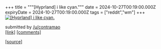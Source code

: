 +++
title = """[Hyprland] i like cyan."""
date = 2024-10-27T00:19:00.000Z
expiryDate = 2024-10-27T00:19:00.000Z
tags = ["reddit","wm"]
+++
[![[Hyprland] i like cyan.](https://b.thumbs.redditmedia.com/LJHaclMU39cLz1jwYqzUW5c_64J7JzRJ9LldvXZUzsk.jpg "[Hyprland] i like cyan.")](https://www.reddit.com/r/unixporn/comments/1gcytok/hyprland_i_like_cyan/)

submitted by [/u/contramao](https://www.reddit.com/user/contramao)  
[\[link\]](https://www.reddit.com/gallery/1gcytok) [\[comments\]](https://www.reddit.com/r/unixporn/comments/1gcytok/hyprland_i_like_cyan/)

[[source]](https://www.reddit.com/r/unixporn/comments/1gcytok/hyprland_i_like_cyan/)
